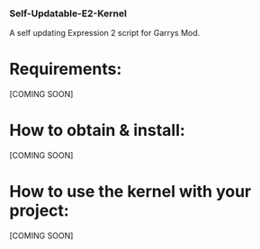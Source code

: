 ### Self-Updatable-E2-Kernel
 A self updating Expression 2 script for Garrys Mod.

# Requirements:
 [COMING SOON]

# How to obtain & install:
 [COMING SOON]

# How to use the kernel with your project:
 [COMING SOON]
